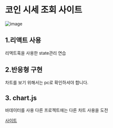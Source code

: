 # 코인 시세 조회 사이트
![image](https://user-images.githubusercontent.com/67899479/179429220-694a1df5-4245-4313-9057-f2fe60ff04dc.png)

## 1.리액트 사용
리액트훅을 사용한 state관리 연습

## 2.반응형 구현
차트를 보기 위해서는 pc로 확인하셔야 합니다.

## 3. chart.js 
바데이터를 사용 다른 프로젝트에는 다른 차트 사용을 도전

[사이트](https://jeong-wonho.github.io/my_first_coin/)
